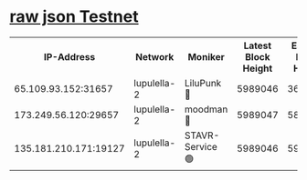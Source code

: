 [raw json Testnet](https://rpc-check.jaclalt.stavr.tech/jaclalt/rpc-jaclalt-result.json)
=

<table><tr><th>IP-Address</th><th>Network</th><th>Moniker</th><th>Latest Block Height</th><th>Earliest Block Height</th><th>Catching Up</th><th>Tx Index</th><th>Voting Power</th><th>Scan Time</th></tr><tr><td>65.109.93.152:31657</td><td>lupulella-2</td><td>LiluPunk 🔴</td><td>5989046</td><td>3688866</td><td>False</td><td>on</td><td>685133</td><td>2024-01-01T04:27:03.016228444UTC</td></tr><tr><td>173.249.56.120:29657</td><td>lupulella-2</td><td>moodman 🔴</td><td>5989047</td><td>5889047</td><td>False</td><td>off</td><td>769094</td><td>2024-01-01T04:27:09.500103587UTC</td></tr><tr><td>135.181.210.171:19127</td><td>lupulella-2</td><td>STAVR-Service 🟢</td><td>5989046</td><td>5987201</td><td>False</td><td>on</td><td>0</td><td>2024-01-01T04:27:02.651611152UTC</td></tr></table>
